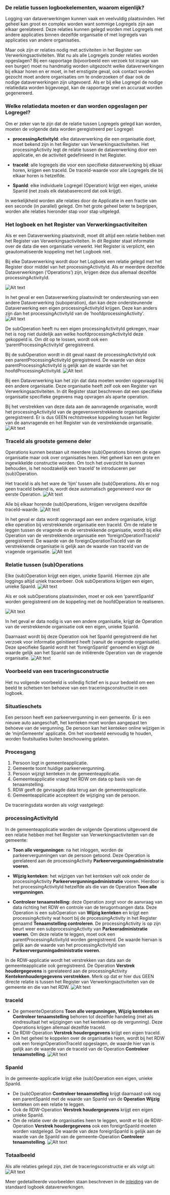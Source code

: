 ### De relatie tussen logboekelementen, waarom eigenlijk?
Logging van dataverwerkingen kunnen vaak en veelvuldig plaatsvinden. Het geheel kan groot en complex worden want sommige Logregels zijn aan elkaar gerelateerd. Deze relaties kunnen gelegd worden met Logregels met andere applicaties binnen dezelfde organisatie of met logregels van applicaties van andere organisaties.

Maar ook zijn er relaties nodig met activiteiten in het Register van Verwerkingsactiviteiten.
Wat nu als alle Logregels zonder relaties worden opgeslagen? Bij een rapportage (bijvoorbeeld een verzoek tot inzage van een burger) moet nu handmatig worden uitgezocht welke dataverwerkingen bij elkaar horen en er moet, in het ernstigste geval, ook contact worden gezocht moet andere organisaties om te onderzoeken of daar ook de nodige dataverwerkingen zijn uitgevoerd. Als er bij elke Logregel de nodige relatiedata worden bijgevoegd, kan de rapportage snel en accuraat worden gegenereerd.

### Welke relatiedata moeten er dan worden opgeslagen per Logregel?

Om er zeker van te zijn dat de relatie tussen Logregels gelegd kan worden, moeten de volgende data worden geregistreerd per Logregel:

* **processingActivityId**: elke dataverwerking die een organisatie doet, moet bekend zijn in het Register van Verwerkingsactiviteiten. Het processingActivity legt de relatie tussen de dataverwerking door een applicatie, en de activiteit gedefinieerd in het Register.

* **traceId**: alle logregels die voor een specifieke dataverwerking bij elkaar horen, krijgen een traceId. De traceId-waarde voor alle Logregels die bij elkaar horen is hetzelfde.

* **SpanId**: elke individuele Logregel (Operation) krijgt een eigen, unieke SpanId (net zoals elk databaserecord dat ook krijgt).

In werkelijkheid worden alle relaties door de Applicatie in een fractie van een seconde (in parallel)  gelegd. Om het grote geheel beter te begrijpen, worden alle relaties hieronder stap voor stap uitgelegd.

### Het logboek en het Register van Verwerkingsactiviteiten

Als er een Dataverwerking plaatsvindt, moet dit altijd een relatie hebben met het Register van Verwerkingsactiviteiten. In dit Register staat informatie over de data die een organisatie verwerkt. Het Register is verplicht, een geautomatiseerde koppeling met het Logboek niet.

Bij elke Dataverwerking wordt door het Logboek een relatie gelegd met het Register door middel van het processingActivityId.
Als er meerdere dezelfde Dataverwerkingen (‘Operations’) zijn, krijgen deze dus allemaal dezelfde processingActivityId.

![Alt text](./medias/relatie_logboekelementen_afbeelding1.png)

In het geval er een Dataverwerking plaatsvindt ter ondersteuning van een andere Dataverwerking (suboperation), dan kan deze ondersteunende Dataverwerking een eigen processingActivityId krijgen. Deze kan anders zijn dan het processingActivityId van de ‘hoofdprocessingActivity’.
![Alt text](./medias/relatie_logboekelementen_afbeelding2.png)

De subOperation heeft nu een eigen processingActivityId gekregen, maar het is nog niet duidelijk aan welke hoofdprocessingActivityId deze gekoppeld is. Om dit op te lossen, wordt ook een ‘parentProcessingActivityId’ geregistreerd.

Bij de subOperation wordt in dit geval naast de processingActivityId ook een parentProcessingActivityId geregistreerd. De waarde van deze parentProcessingActivityId is gelijk aan de waarde van het hoofdProcessingActivityId.
![Alt text](./medias/relatie_logboekelementen_afbeelding3.png)

Bij een Dataverwerking kan het zijn dat data moeten worden opgevraagd bij een andere organisatie. Deze organisatie heeft zelf ook een Register van Verwerkingsactiviteiten. In dit Register staat beschreven dat een specifieke organisatie specifieke gegevens mag opvragen als aparte operation.

Bij het verstrekken van deze data aan de aanvragende organisatie, wordt het processingActivityId van de gegevensverstrekkende organisatie geregistreerd. Er is dus GEEN rechtstreekse koppeling tussen het Register van de aanvragende en het Register van de verstrekkende organisatie.
![Alt text](./medias/relatie_logboekelementen_afbeelding4.png)

### TraceId als grootste gemene deler

Operations kunnen bestaan uit meerdere (sub)Operations binnen de eigen organisatie maar ook over organisaties heen. Het geheel kan een grote en ingewikkelde constructie worden. Om toch het overzicht te kunnen behouden, is het noodzakelijk een ‘traceId’ te introduceren per (sub)Operation.

Het traceId is als het ware de ‘lijm’ tussen alle  (sub)Operations. Als er nog geen traceId bekend is, wordt deze automatisch gegenereerd voor de eerste Operation.
![Alt text](./medias/relatie_logboekelementen_afbeelding5.png)

Alle bij elkaar horende (sub)Operations, krijgen vervolgens dezelfde traceId-waarde.
![Alt text](./medias/relatie_logboekelementen_afbeelding6.png)

In het geval er data wordt opgevraagd aan een andere organisatie, krijgt elke operation bij verstrekkende organisatie een traceId. Om de relatie te leggen tussen de vragende en de verstrekkende organisatie, wordt bij elke Operation van de verstrekkende organisatie een ‘foreignOperationTraceId’ geregistreerd. De waarde van de foreignOperationTraceId van de verstrekkende organisatie is gelijk aan de waarde van traceId van de vragende organisatie.
![Alt text](./medias/relatie_logboekelementen_afbeelding7.png)

### Relatie tussen (sub)Operations

Elke (sub)Operation krijgt een eigen, unieke SpanId. Hiermee zijn alle loggings altijd uniek traceerbeer. Ook subOperations krijgen een eigen, unieke SpanId.
![Alt text](./medias/relatie_logboekelementen_afbeelding8.png)

Als er ook subOperations plaatsvinden, moet er ook een ‘parentSpanId’ worden geregistreerd om de koppeling met de hoofdOperation te realiseren.

![Alt text](./medias/relatie_logboekelementen_afbeelding9.png)

In het geval er data nodig is van een andere organisatie, krijgt de Operation van de verstrekkende organisatie ook een eigen, unieke SpanId.

Daarnaast wordt bij deze Operation ook het SpanId geregistreerd die het verzoek voor informatie geïnitieerd heeft (vanuit de vragende organisatie). Deze specifieke SpanId wordt het ‘foreignSpanId’ genoemd en krijgt de waarde gelijk aan het SpanId van de initiërende Operation van de vragende organisatie.
![Alt text](./medias/relatie_logboekelementen_afbeelding10.png)

### Voorbeeld van een traceringsconstructie

Het nu volgende voorbeeld is volledig fictief en is puur bedoeld om een beeld te schetsen ten behoeve van een traceringsconstructie in een logboek.

### Situatieschets

Een persoon heeft een parkeervergunning in een gemeente. Er is een nieuwe auto aangeschaft, het kenteken moet worden aangepast ten behoeve van de vergunning. De persoon kan het kenteken online wijzigen in de ‘mijnGemeente’ applicatie. Om het voorbeeld eenvoudig te houden, worden foutsituaties buiten beschouwing gelaten.

### Procesgang

  1. Persoon logt in gemeenteapplicatie.
  2. Gemeente toont huidige parkeervergunning.
  3. Persoon wijzigt kenteken in de gemeenteapplicatie.
  4. Gemeenteapplicatie vraagt het RDW om data op basis van de tenaamstelling.
  5. RDW geeft de gevraagde data terug aan de gemeenteapplicatie.
  6. Gemeenteapplicatie accepteert de wijziging van de persoon.

De traceringsdata worden als volgt vastgelegd:

### processingActivityId

In de gemeenteapplicatie worden de volgende Operations uitgevoerd die een relatie hebben met het Register van Verwerkingsactiviteiten van de gemeente:

* **Toon alle vergunningen**: na het inloggen, worden de parkeervergunningen van de persoon getoond. Deze Operation is gerelateerd aan de processingActivity     **Parkeervergunningadministratie voeren**.

* **Wijzig kenteken**: het wijzigen van het kenteken valt ook onder de processingActivity **Parkeervergunningadministratie** voeren. Hierdoor is het processingActivityId hetzelfde als die van de Operation **Toon alle vergunningen**.

* **Controleer tenaamstelling:** deze Operation zorgt voor de aanvraag van data richting het RDW en controle van de terugontvangen data. Deze Operation is een subOperation van **Wijzig kenteken** en krijgt een processingActivity wat hoort bij de processingActivity in het Register genaamd **Tenaamstelling controleren**. De processingActivity is op zijn beurt weer een subprocessingActivity van **Parkeeradministratie voeren**. Om deze relatie te leggen, moet ook een parentProcessingActivityId worden geregistreerd. De waarde hiervan is gelijk aan de waarde van het processingActivityId van **Parkeervergunningadministratie voeren**.

In de RDW-applicatie wordt het verstrekken van data aan de gemeenteapplicatie ook geregistreerd. De Operation **Verstrek houdergegevens** is gerelateerd aan de processingActivity **Kentekenhoudergegevens verstrekken**. Merk op dat er hier dus GEEN directe relatie is tussen het Register van Verwerkingsactiviteiten van de gemeente en die van het RDW.
![Alt text](./medias/relatie_logboekelementen_afbeelding11.png)

### traceId

* De gemeenteOperations **Toon alle vergunningen, Wijzig kenteken en Controleer tenaamstelling** behoren tot dezelfde handeling (met als eindresultaat het wijzigingen van het kenteken op de vergunning). Deze Operations krijgen allemaal dezelfde traceId.
* De RDW-Operation **Verstrek houdergegevens** krijgt een eigen traceId.
* Om het geheel te koppelen over de organisaties heen, wordt bij het RDW ook een foreignOperationTraceId opgeslagen, de waarde hier van is gelijk aan de waarde van de traceId van de Operation **Controleer tenaamstelling**.
![Alt text](./medias/relatie_logboekelementen_afbeelding12.png)

### SpanId

In de gemeente-applicatie krijgt elke (sub)Operation een eigen, unieke SpanId.

* De (sub)Operation **Controleer tenaamstelling** krijgt daarnaast ook nog een parentSpanId met de waarde van SpanId van de **Operation Wijzig** kenteken om een relatie te leggen.
* Ook de RDW-Operation **Verstrek houdergegevens** krijgt een eigen unieke SpanId.
* Om de relatie over de organisaties heen te leggen, wordt er bij de RDW-Operation **Verstrek houdergegevens** ook een foreignSpanId moeten worden vastgelegd. De waarde van deze foreignSpanId is gelijk aan de waarde van de SpanId van de gemeente-Operation **Controleer tenaamstelling**.
![Alt text](./medias/relatie_logboekelementen_afbeelding13.png)

### Totaalbeeld

Als alle relaties gelegd zijn, ziet de traceringsconstructie er als volgt uit:
![Alt text](./medias/relatie_logboekelementen_afbeelding14.png)

Meer gedetailleerde voorbeelden staan beschreven in de [inleiding](https://github.com/Logius-standaarden/logboek-dataverwerkingen_Inleiding/blob/main/ch05_voorbeelden.md) van de standaard logboek dataverwerkingen.
